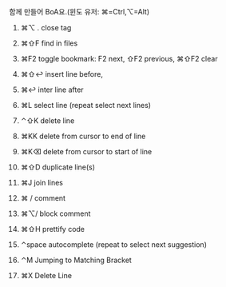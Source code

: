 함께 만들어 BoA요.(윈도 유저: ⌘=Ctrl,⌥=Alt)

1. ⌘⌥ .    close tag
1. ⌘⇧F    find in files
1. ⌘F2     toggle bookmark: F2 next, ⇧F2 previous, ⌘⇧F2 clear
1. ⌘⇧↩   insert line before,
1. ⌘↩      inter line after

1. ⌘L       select line (repeat select next lines)
1. ⌃⇧K   delete line
1. ⌘KK    delete from cursor to end of line
1. ⌘K⌫  delete from cursor to start of line
1. ⌘⇧D   duplicate line(s)

1. ⌘J         join lines
1. ⌘ /         comment
1. ⌘⌥/      block comment
1. ⌘⇧H     prettify code
1. ⌃space  autocomplete (repeat to select next
suggestion)

1. ⌃M       Jumping to Matching Bracket
1. ⌘X       Delete Line
